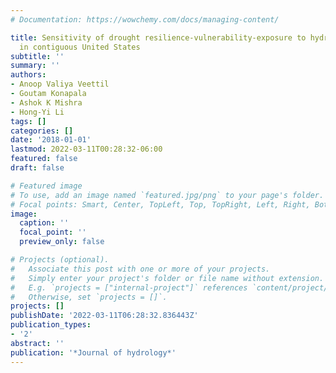 ```yaml
---
# Documentation: https://wowchemy.com/docs/managing-content/

title: Sensitivity of drought resilience-vulnerability-exposure to hydrologic ratios
  in contiguous United States
subtitle: ''
summary: ''
authors:
- Anoop Valiya Veettil
- Goutam Konapala
- Ashok K Mishra
- Hong-Yi Li
tags: []
categories: []
date: '2018-01-01'
lastmod: 2022-03-11T00:28:32-06:00
featured: false
draft: false

# Featured image
# To use, add an image named `featured.jpg/png` to your page's folder.
# Focal points: Smart, Center, TopLeft, Top, TopRight, Left, Right, BottomLeft, Bottom, BottomRight.
image:
  caption: ''
  focal_point: ''
  preview_only: false

# Projects (optional).
#   Associate this post with one or more of your projects.
#   Simply enter your project's folder or file name without extension.
#   E.g. `projects = ["internal-project"]` references `content/project/deep-learning/index.md`.
#   Otherwise, set `projects = []`.
projects: []
publishDate: '2022-03-11T06:28:32.836443Z'
publication_types:
- '2'
abstract: ''
publication: '*Journal of hydrology*'
---
```

